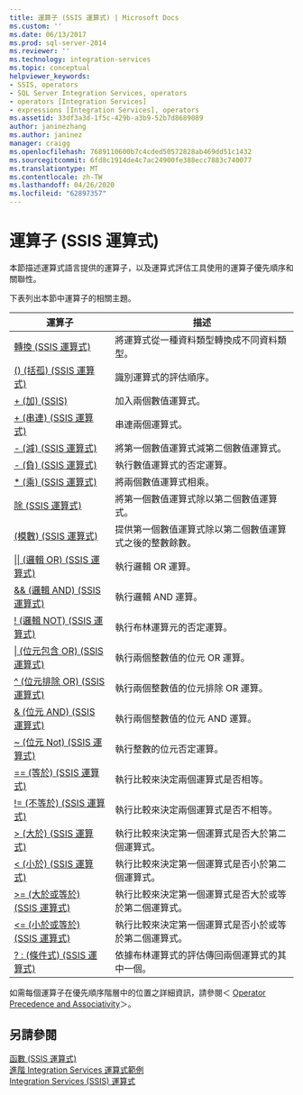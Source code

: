 ```yaml
---
title: 運算子 (SSIS 運算式) | Microsoft Docs
ms.custom: ''
ms.date: 06/13/2017
ms.prod: sql-server-2014
ms.reviewer: ''
ms.technology: integration-services
ms.topic: conceptual
helpviewer_keywords:
- SSIS, operators
- SQL Server Integration Services, operators
- operators [Integration Services]
- expressions [Integration Services], operators
ms.assetid: 33df3a3d-1f5c-429b-a3b9-52b7d8689089
author: janinezhang
ms.author: janinez
manager: craigg
ms.openlocfilehash: 7689110600b7c4cded50572828ab469dd51c1432
ms.sourcegitcommit: 6fd8c1914de4c7ac24900fe388ecc7883c740077
ms.translationtype: MT
ms.contentlocale: zh-TW
ms.lasthandoff: 04/26/2020
ms.locfileid: "62897357"
---
```

# <a name="operators-ssis-expression"></a>運算子 (SSIS 運算式)
  本節描述運算式語言提供的運算子，以及運算式評估工具使用的運算子優先順序和關聯性。  
  
 下表列出本節中運算子的相關主題。  
  
|運算子|描述|  
|--------------|-----------------|  
|[轉換 &#40;SSIS 運算式&#41;](cast-ssis-expression.md)|將運算式從一種資料類型轉換成不同資料類型。|  
|[&#40;&#41; &#40;括孤&#41; &#40;SSIS 運算式&#41;](parentheses-ssis-expression.md)|識別運算式的評估順序。|  
|[+ &#40;加&#41; &#40;SSIS&#41;](add-ssis.md)|加入兩個數值運算式。|  
|[+ &#40;串連&#41; &#40;SSIS 運算式&#41;](concatenate-ssis-expression.md)|串連兩個運算式。|  
|[- &#40;減&#41; &#40;SSIS 運算式&#41;](subtract-ssis-expression.md)|將第一個數值運算式減第二個數值運算式。|  
|[- &#40;負&#41; &#40;SSIS 運算式&#41;](negate-ssis-expression.md)|執行數值運算式的否定運算。|  
|[&#42; &#40;乘&#41; &#40;SSIS 運算式&#41;](multiply-ssis-expression.md)|將兩個數值運算式相乘。|  
|[除 &#40;SSIS 運算式&#41;](divide-ssis-expression.md)|將第一個數值運算式除以第二個數值運算式。|  
|[&#40;模數&#41; &#40;SSIS 運算式&#41;](modulo-ssis-expression.md)|提供第一個數值運算式除以第二個數值運算式之後的整數餘數。|  
|[&#124;&#124; &#40;邏輯 OR&#41; &#40;SSIS 運算式&#41;](logical-or-ssis-expression.md)|執行邏輯 OR 運算。|  
|[&& &#40;邏輯 AND&#41; &#40;SSIS 運算式&#41;](logical-and-ssis-expression.md)|執行邏輯 AND 運算。|  
|[\! &#40;邏輯 NOT&#41; &#40;SSIS 運算式&#41;](logical-not-ssis-expression.md)|執行布林運算元的否定運算。|  
|[&#124; &#40;位元包含 OR&#41; &#40;SSIS 運算式&#41;](bitwise-inclusive-or-ssis-expression.md)|執行兩個整數值的位元 OR 運算。|  
|[^ &#40;位元排除 OR&#41; &#40;SSIS 運算式&#41;](bitwise-exclusive-or-ssis-expression.md)|執行兩個整數值的位元排除 OR 運算。|  
|[& &#40;位元 AND&#41; &#40;SSIS 運算式&#41;](bitwise-and-ssis-expression.md)|執行兩個整數值的位元 AND 運算。|  
|[~ &#40;位元 Not&#41; &#40;SSIS 運算式&#41;](bitwise-not-ssis-expression.md)|執行整數的位元否定運算。|  
|[== &#40;等於&#41; &#40;SSIS 運算式&#41;](equal-ssis-expression.md)|執行比較來決定兩個運算式是否相等。|  
|[\!= &#40;不等於&#41; &#40;SSIS 運算式&#41;](unequal-ssis-expression.md)|執行比較來決定兩個運算式是否不相等。|  
|[&#62; &#40;大於&#41; &#40;SSIS 運算式&#41;](greater-than-ssis-expression.md)|執行比較來決定第一個運算式是否大於第二個運算式。|  
|[&#60; &#40;小於&#41; &#40;SSIS 運算式&#41;](less-than-ssis-expression.md)|執行比較來決定第一個運算式是否小於第二個運算式。|  
|[&#62;= &#40;大於或等於&#41; &#40;SSIS 運算式&#41;](greater-than-or-equal-to-ssis-expression.md)|執行比較來決定第一個運算式是否大於或等於第二個運算式。|  
|[&#60;= &#40;小於或等於&#41; &#40;SSIS 運算式&#41;](less-than-or-equal-to-ssis-expression.md)|執行比較來決定第一個運算式是否小於或等於第二個運算式。|  
|[? : &#40;條件式&#41; &#40;SSIS 運算式&#41;](conditional-ssis-expression.md)|依據布林運算式的評估傳回兩個運算式的其中一個。|  
  
 如需每個運算子在優先順序階層中的位置之詳細資訊，請參閱＜ [Operator Precedence and Associativity](operator-precedence-and-associativity.md)＞。  
  
## <a name="see-also"></a>另請參閱  
 [函數 &#40;SSIS 運算式&#41;](functions-ssis-expression.md)   
 [進階 Integration Services 運算式範例](examples-of-advanced-integration-services-expressions.md)   
 [Integration Services &#40;SSIS&#41; 運算式](integration-services-ssis-expressions.md)  
  
  
